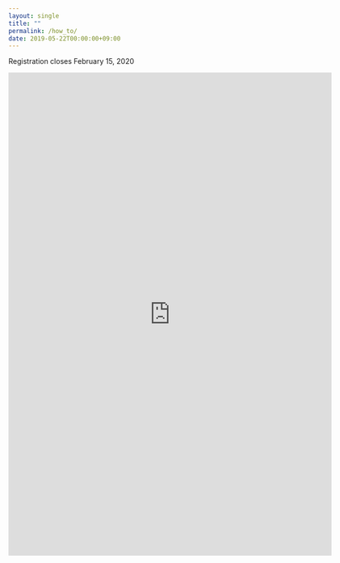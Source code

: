 ```yaml
---
layout: single
title: ""
permalink: /how_to/
date: 2019-05-22T00:00:00+09:00
---
```


Registration closes February 15, 2020

<iframe src="https://docs.google.com/forms/d/e/1FAIpQLSecVzhn_za5jctlzBDD35l0fA37Lk-IYKBCKA1vRLwy_U1kyQ/viewform?embedded=true" width="640" height="957" frameborder="0" marginheight="0" marginwidth="0">Loading…</iframe>
